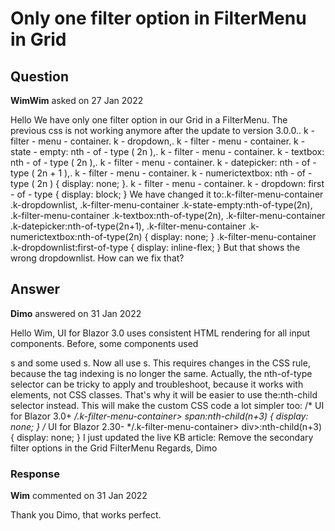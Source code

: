 # Only one filter option in FilterMenu in Grid

## Question

**WimWim** asked on 27 Jan 2022

Hello We have only one filter option in our Grid in a FilterMenu. The previous css is not working anymore after the update to version 3.0.0.. k - filter - menu - container. k - dropdown,. k - filter - menu - container. k - state - empty: nth - of - type ( 2n ),. k - filter - menu - container. k - textbox: nth - of - type ( 2n ),. k - filter - menu - container. k - datepicker: nth - of - type ( 2n + 1 ),. k - filter - menu - container. k - numerictextbox: nth - of - type ( 2n ) { display: none; }. k - filter - menu - container. k - dropdown: first - of - type { display: block; } We have changed it to:.k-filter-menu-container .k-dropdownlist, .k-filter-menu-container .k-state-empty:nth-of-type(2n), .k-filter-menu-container .k-textbox:nth-of-type(2n), .k-filter-menu-container .k-datepicker:nth-of-type(2n+1), .k-filter-menu-container .k-numerictextbox:nth-of-type(2n) { display: none; } .k-filter-menu-container .k-dropdownlist:first-of-type { display: inline-flex; } But that shows the wrong dropdownlist. How can we fix that?

## Answer

**Dimo** answered on 31 Jan 2022

Hello Wim, UI for Blazor 3.0 uses consistent HTML rendering for all input components. Before, some components used <div>s and some used <span>s. Now all use <span>s. This requires changes in the CSS rule, because the tag indexing is no longer the same. Actually, the nth-of-type selector can be tricky to apply and troubleshoot, because it works with elements, not CSS classes. That's why it will be easier to use the:nth-child selector instead. This will make the custom CSS code a lot simpler too: /* UI for Blazor 3.0+ */.k-filter-menu-container> span:nth-child(n+3) { display: none;
} /* UI for Blazor 2.30- */.k-filter-menu-container> div>:nth-child(n+3) { display: none;
} I just updated the live KB article: Remove the secondary filter options in the Grid FilterMenu Regards, Dimo

### Response

**Wim** commented on 31 Jan 2022

Thank you Dimo, that works perfect.
